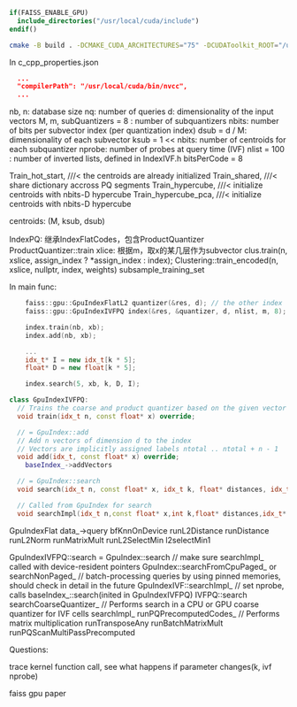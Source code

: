 ```cmake
if(FAISS_ENABLE_GPU)
  include_directories("/usr/local/cuda/include")
endif()
```
```sh
cmake -B build . -DCMAKE_CUDA_ARCHITECTURES="75" -DCUDAToolkit_ROOT="/usr/local/cuda"
```
In c_cpp_properties.json
```json
  ...
  "compilerPath": "/usr/local/cuda/bin/nvcc",
  ...
```
nb, n: database size
nq: number of queries
d: dimensionality of the input vectors
M, m, subQuantizers = 8 : number of subquantizers
nbits: number of bits per subvector index (per quantization index)
dsub = d / M: dimensionality of each subvector
ksub = 1 << nbits: number of centroids for each subquantizer
nprobe: number of probes at query time (IVF)
nlist = 100 : number of inverted lists, defined in IndexIVF.h
bitsPerCode = 8

Train_hot_start,     ///< the centroids are already initialized
Train_shared,        ///< share dictionary accross PQ segments
Train_hypercube,     ///< initialize centroids with nbits-D hypercube
Train_hypercube_pca, ///< initialize centroids with nbits-D hypercube

centroids: (M, ksub, dsub)

IndexPQ: 继承IndexFlatCodes，包含ProductQuantizer
ProductQuantizer::train
    xlice: 根据m，取x的某几层作为subvector
    clus.train(n, xslice, assign_index ? *assign_index : index);
        Clustering::train_encoded(n, xslice, nullptr, index, weights)
            subsample_training_set

In main func:
```cpp
    faiss::gpu::GpuIndexFlatL2 quantizer(&res, d); // the other index
    faiss::gpu::GpuIndexIVFPQ index(&res, &quantizer, d, nlist, m, 8);

    index.train(nb, xb);
    index.add(nb, xb);

    ...
    idx_t* I = new idx_t[k * 5];
    float* D = new float[k * 5];

    index.search(5, xb, k, D, I);
```

```cpp
class GpuIndexIVFPQ:
  // Trains the coarse and product quantizer based on the given vector data
  void train(idx_t n, const float* x) override;

  // = GpuIndex::add
  // Add n vectors of dimension d to the index
  // Vectors are implicitly assigned labels ntotal .. ntotal + n - 1
  void add(idx_t, const float* x) override;
    baseIndex_->addVectors

  // = GpuIndex::search
  void search(idx_t n, const float* x, idx_t k, float* distances, idx_t* labels, const SearchParameters* params) const

  // Called from GpuIndex for search
  void searchImpl(idx_t n,const float* x,int k,float* distances,idx_t* labels,const SearchParameters* params) const override;
```
GpuIndexFlat
  data_->query
    bfKnnOnDevice
      runL2Distance
        runDistance
          runL2Norm
          runMatrixMult
          runL2SelectMin
            l2selectMin1

GpuIndexIVFPQ::search = GpuIndex::search // make sure searchImpl_ called with device-resident pointers
  GpuIndex::searchFromCpuPaged_ or searchNonPaged_ // batch-processing queries by using pinned memories, should check in detail in the future
    GpuIndexIVF::searchImpl_ // set nprobe, calls baseIndex_::search(inited in GpuIndexIVFPQ)
      IVFPQ::search
        searchCoarseQuantizer_ // Performs search in a CPU or GPU coarse quantizer for IVF cells
        searchImpl_
          runPQPrecomputedCodes_ // Performs matrix multiplication
            runTransposeAny
            runBatchMatrixMult
            runPQScanMultiPassPrecomputed

Questions: 

trace kernel function call, see what happens if parameter changes(k, ivf nprobe)

faiss gpu paper
